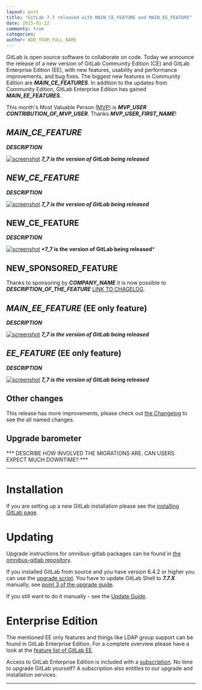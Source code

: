 ```yaml
---
layout: post
title: "GitLab 7.7 released with MAIN_CE_FEATURE and MAIN_EE_FEATURE"
date: 2015-01-22
comments: true
categories:
author: ADD_YOUR_FULL_NAME
---
```


GitLab is open source software to collaborate on code.
Today we announce the release of a new version of GitLab Community Edition (CE) and GitLab Enterprise Edition (EE), with new features, usability and performance improvements, and bug fixes.
The biggest new features in Community Edition are ***MAIN_CE_FEATURES***.
In addition to the updates from Community Edition, GitLab Enterprise Edition has gained ***MAIN_EE_FEATURES***.

This month's Most Valuable Person ([MVP](https://about.gitlab.com/mvp/)) is ***MVP_USER*** ***CONTRIBUTION_OF_MVP_USER***.
Thanks ***MVP_USER_FIRST_NAME***!

<!--more-->

## ***MAIN_CE_FEATURE***

***DESCRIPTION***

[![screenshot](/images/7_7/feature.png)](/images/7_7/feature.png) ***7_7 is the version of GitLab being released***


## ***NEW_CE_FEATURE***

***DESCRIPTION***

[![screenshot](/images/7_7/feature.png)](/images/7_7/feature.png) ***7_7 is the version of GitLab being released***


## NEW_CE_FEATURE

***DESCRIPTION***

[![screenshot](/images/7_7/feature.png)](/images/7_7/feature.png) **+7_7 is the version of GitLab being released***

## NEW_SPONSORED_FEATURE

Thanks to sponsoring by ***COMPANY_NAME*** it is now possible to ***DESCRIPTION_OF_THE_FEATURE*** [LINK TO CHAGELOG](https://gitlab.com/gitlab-org/gitlab-ce/blob/7-7-stable/CHANGELOG#L18).

## ***MAIN_EE_FEATURE*** (EE only feature)

***DESCRIPTION***

[![screenshot](/images/7_7/feature.png)](/images/7_7/feature.png) ***7_7 is the version of GitLab being released***

## ***EE_FEATURE*** (EE only feature)

***DESCRIPTION***

[![screenshot](/images/7_7/feature.png)](/images/7_7/feature.png) ***7_7 is the version of GitLab being released***

## Other changes

This release has more improvements, please check out [the Changelog](https://gitlab.com/gitlab-org/gitlab-ce/blob/7-7-stable/CHANGELOG) to see the all named changes.


## Upgrade barometer

*** DESCRIBE HOW INVOLVED THE MIGRATIONS ARE. CAN USERS EXPECT MUCH DOWNTIME? ***

- - -

# Installation

If you are setting up a new GitLab installation please see the [installing GitLab page](https://www.gitlab.com/installation/).

# Updating

Upgrade instructions for omnibus-gitlab packages can be found in [the omnibus-gitlab repository](https://gitlab.com/gitlab-org/omnibus-gitlab/blob/master/doc/update.md).

If you installed GitLab from source and you have version 6.4.2 or higher you can use the [upgrade script](https://gitlab.com/gitlab-org/gitlab-ce/blob/master/doc/update/upgrader.md).
You have to update GitLab Shell to ***7.7.X*** manually, see [point 3 of the upgrade guide](https://gitlab.com/gitlab-org/gitlab-ce/blob/master/doc/update/X.x-to-x.x.md#3-update-gitlab-shell-and-its-config).

If you still want to do it manually - see the [Update Guide](https://gitlab.com/gitlab-org/gitlab-ce/blob/master/doc/update/X.x-to-X.x.md).

# Enterprise Edition

The mentioned EE only features and things like LDAP group support can be found in GitLab Enterprise Edition.
For a complete overview please have a look at the [feature list of GitLab EE](http://www.gitlab.com/gitlab-ee/).

Access to GitLab Enterprise Edition is included with a [subscription](http://www.gitlab.com/pricing/).
No time to upgrade GitLab yourself?
A subscription also entitles to our upgrade and installation services.

- - -
